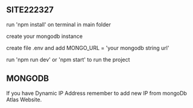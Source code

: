 ## SITE222327

run 'npm install' on terminal in main folder

create your mongodb instance

create file .env and add MONGO_URL = 'your mongodb string url'

run 'npm run dev' or 'npm start' to run the project

## MONGODB

If you have Dynamic IP Address remember to add new IP from mongoDb Atlas Website.


